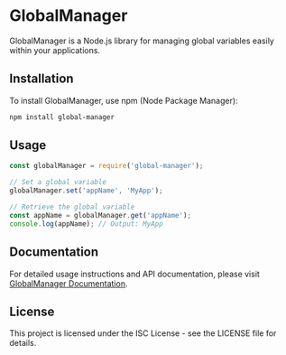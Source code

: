 # GlobalManager

GlobalManager is a Node.js library for managing global variables easily within your applications.

## Installation

To install GlobalManager, use npm (Node Package Manager):

```sh
npm install global-manager
```

## Usage

```js
const globalManager = require('global-manager');

// Set a global variable
globalManager.set('appName', 'MyApp');

// Retrieve the global variable
const appName = globalManager.get('appName');
console.log(appName); // Output: MyApp
```

## Documentation

For detailed usage instructions and API documentation, please visit [GlobalManager Documentation](https://fozan.gitbook.io/global-manager).

## License

This project is licensed under the ISC License - see the LICENSE file for details.
